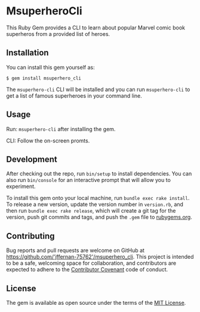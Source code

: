 # MsuperheroCli

This Ruby Gem provides a CLI to learn about popular Marvel comic book superheros from a provided list of heroes.

## Installation

You can install this gem yourself as:

    $ gem install msuperhero_cli

The `msuperhero-cli` CLI will be installed and you can run `msuperhero-cli` to get a list of famous superheroes in your command line.

## Usage

Run: `msuperhero-cli` after installing the gem.

CLI: Follow the on-screen promts.

## Development

After checking out the repo, run `bin/setup` to install dependencies. You can also run `bin/console` for an interactive prompt that will allow you to experiment.

To install this gem onto your local machine, run `bundle exec rake install`. To release a new version, update the version number in `version.rb`, and then run `bundle exec rake release`, which will create a git tag for the version, push git commits and tags, and push the `.gem` file to [rubygems.org](https://rubygems.org).

## Contributing

Bug reports and pull requests are welcome on GitHub at https://github.com/'jffernan-75762'/msuperhero_cli. This project is intended to be a safe, welcoming space for collaboration, and contributors are expected to adhere to the [Contributor Covenant](http://contributor-covenant.org) code of conduct.


## License

The gem is available as open source under the terms of the [MIT License](http://opensource.org/licenses/MIT).
